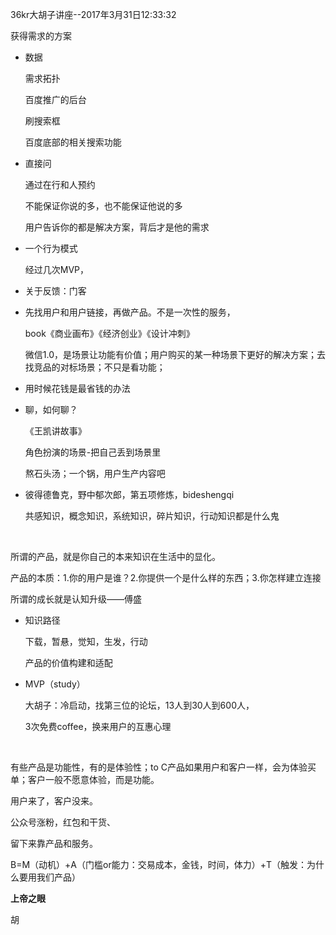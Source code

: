 36kr大胡子讲座--2017年3月31日12:33:32



获得需求的方案

- 数据

  需求拓扑

  百度推广的后台

  刷搜索框

  百度底部的相关搜索功能

- 直接问

  通过在行和人预约

  不能保证你说的多，也不能保证他说的多

  用户告诉你的都是解决方案，背后才是他的需求

- 一个行为模式

  经过几次MVP，

- 关于反馈：门客

- 先找用户和用户链接，再做产品。不是一次性的服务，

  book《商业画布》《经济创业》《设计冲刺》

  微信1.0，是场景让功能有价值；用户购买的某一种场景下更好的解决方案；去找竞品的对标场景；不只是看功能；

- 用时候花钱是最省钱的办法

- 聊，如何聊？

  《王凯讲故事》

  角色扮演的场景-把自己丢到场景里

  熬石头汤；一个锅，用户生产内容吧

- 彼得德鲁克，野中郁次郎，第五项修炼，bideshengqi

  共感知识，概念知识，系统知识，碎片知识，行动知识都是什么鬼

  ​

所谓的产品，就是你自己的本来知识在生活中的显化。

产品的本质：1.你的用户是谁？2.你提供一个是什么样的东西；3.你怎样建立连接

所谓的成长就是认知升级——傅盛

- 知识路径

  下载，暂悬，觉知，生发，行动

  产品的价值构建和适配

- MVP（study）

  大胡子：冷启动，找第三位的论坛，13人到30人到600人，

  3次免费coffee，换来用户的互惠心理

  ​

有些产品是功能性，有的是体验性；to C产品如果用户和客户一样，会为体验买单；客户一般不愿意体验，而是功能。



用户来了，客户没来。

公众号涨粉，红包和干货、

留下来靠产品和服务。

B=M（动机）+A（门槛or能力：交易成本，金钱，时间，体力）+T（触发：为什么要用我们产品）

**上帝之眼**

胡
